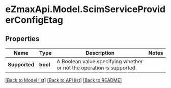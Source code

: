 
# eZmaxApi.Model.ScimServiceProviderConfigEtag

## Properties

Name | Type | Description | Notes
------------ | ------------- | ------------- | -------------
**Supported** | **bool** | A Boolean value specifying whether or not the operation is supported. | 

[[Back to Model list]](../README.md#documentation-for-models)
[[Back to API list]](../README.md#documentation-for-api-endpoints)
[[Back to README]](../README.md)

